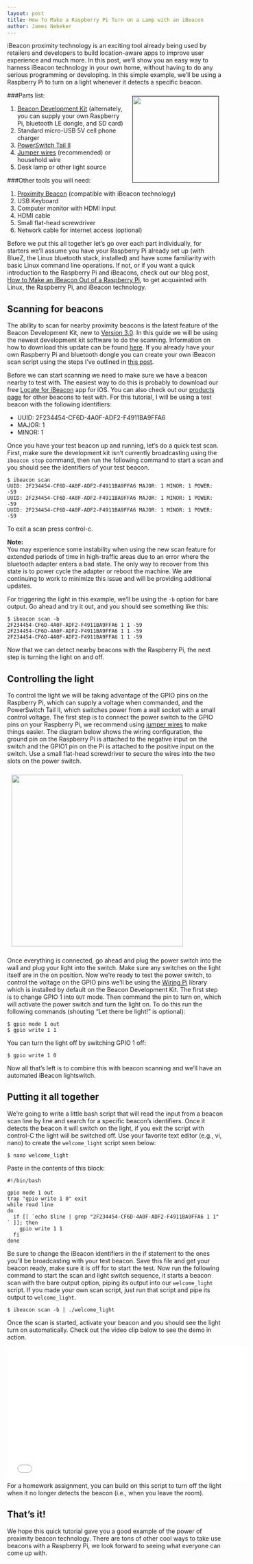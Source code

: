 ```yaml
---
layout: post
title: How To Make a Raspberry Pi Turn on a Lamp with an iBeacon
author: James Nebeker
---
```


iBeacon proximity technology is an exciting tool already being used by retailers and developers to build location-aware apps to improve user experience and much more.  In this post, we’ll show you an easy way to harness iBeacon technology in your own home, without having to do any serious programming or developing.  In this simple example, we’ll be using a Raspberry Pi to turn on a light whenever it detects a specific beacon.

<img style="margin:10px; height: 200px; border: thin solid #333;float:right;" src='/img/pibeacon.jpg'>


###Parts list:

1. [Beacon Development Kit](http://developer.radiusnetworks.com/ibeacon/ibeacon-development-kit.html) (alternately, you can supply your own Raspberry Pi, bluetooth LE dongle, and SD card)
2. Standard micro-USB 5V cell phone charger
3. [PowerSwitch Tail II](http://www.amazon.com/POWERSWITCHTAIL-COM-PowerSwitch-Tail-II/dp/B00B888VHM/ref=sr_sp-atf_title_1_1?ie=UTF8&qid=1398462203&sr=8-1&keywords=powerswitch+tail)
4. [Jumper wires](http://www.robotmesh.com/jumper-wires-7-8-f-m-10-pack) (recommended) or household wire
5. Desk lamp or other light source

###Other tools you will need:

1. [Proximity Beacon](http://www.radiusnetworks.com/ibeacon/buy-beacons.html) (compatible with iBeacon technology)
2. USB Keyboard
3. Computer monitor with HDMI input
4. HDMI cable
5. Small flat-head screwdriver
6. Network cable for internet access (optional)

Before we put this all together let’s go over each part individually, for starters we’ll assume you have your Raspberry Pi already set up (with BlueZ, the Linux bluetooth stack, installed) and have some familiarity with basic Linux command line operations.  If not, or if you want a quick introduction to the Raspberry Pi and iBeacons, check out our blog post, [How to Make an iBeacon Out of a Raspberry Pi](http://developer.radiusnetworks.com/2013/10/09/how-to-make-an-ibeacon-out-of-a-raspberry-pi.html), to get acquainted with Linux,  the Raspberry Pi, and iBeacon technology.  

## Scanning for beacons

The ability to scan for nearby proximity beacons is the latest feature of the Beacon Development Kit, new to [Version 3.0](http://developer.radiusnetworks.com/2014/04/27/ibeacon-development-kit-version-3.html).  In this guide we will be using the newest development kit software to do the scanning.  Information on how to download this update can be found [here](http://developer.radiusnetworks.com/ibeacon/beacon-dev-kit-update.html).  If you already have your own Raspberry Pi and bluetooth dongle you can create your own iBeacon scan script using the steps I’ve outlined in [this post](http://stackoverflow.com/a/21790504/1461050).  

Before we can start scanning we need to make sure we have a beacon nearby to test with.  The easiest way to do this is probably to download our free [Locate for iBeacon](https://itunes.apple.com/us/app/locate-for-ibeacon/id738709014?mt=8) app for iOS.  You can also check out our [products page](http://www.radiusnetworks.com/ibeacon/buy-beacons.html) for other beacons to test with.  For this tutorial, I will be using a test beacon with the following identifiers:

* UUID: 2F234454-CF6D-4A0F-ADF2-F4911BA9FFA6 
* MAJOR: 1 
* MINOR: 1

Once you have your test beacon up and running, let’s do a quick test scan.  First, make sure the development kit isn’t currently broadcasting using the `ibeacon stop` command, then run the following command to start a scan and you should see the identifiers of your test beacon.

```
$ ibeacon scan
UUID: 2F234454-CF6D-4A0F-ADF2-F4911BA9FFA6 MAJOR: 1 MINOR: 1 POWER: -59
UUID: 2F234454-CF6D-4A0F-ADF2-F4911BA9FFA6 MAJOR: 1 MINOR: 1 POWER: -59
UUID: 2F234454-CF6D-4A0F-ADF2-F4911BA9FFA6 MAJOR: 1 MINOR: 1 POWER: -59
```

To exit a scan press control-c. 

<div style="font-weight: bold;">Note:</div> You may experience some instability when using the new scan feature for extended periods of time in high-traffic areas due to an error where the bluetooth adapter enters a bad state.  The only way to recover from this state is to power cycle the adapter or reboot the machine.  We are continuing to work to minimize this issue and will be providing additional updates.    

For triggering the light in this example, we’ll be using the `-b` option for bare output.  Go ahead and try it out, and you should see something like this:

```
$ ibeacon scan -b
2F234454-CF6D-4A0F-ADF2-F4911BA9FFA6 1 1 -59
2F234454-CF6D-4A0F-ADF2-F4911BA9FFA6 1 1 -59
2F234454-CF6D-4A0F-ADF2-F4911BA9FFA6 1 1 -59
```

Now that we can detect nearby beacons with the Raspberry Pi, the next step is turning the light on and off.

## Controlling the light

To control the light we will be taking advantage of the GPIO pins on the Raspberry Pi, which can supply a voltage when commanded, and the PowerSwitch Tail II, which switches power from a wall socket with a small control voltage.  The first step is to connect the power switch to the GPIO pins on your Raspberry Pi, we recommend using [jumper wires](http://www.robotmesh.com/jumper-wires-7-8-f-m-10-pack) to make things easier.  The diagram below shows the wiring configuration, the ground pin on the Raspberry Pi is attached to the negative input on the switch and the GPIO1 pin on the Pi is attached to the positive input on the switch.  Use a small flat-head screwdriver to secure the wires into the two slots on the power switch.

<img style="margin:10px; height: 400px; float:middle;" src='http://i.imgur.com/3bHlrVG.png'>

Once everything is connected, go ahead and plug the power switch into the wall and plug your light into the switch.  Make sure any switches on the light itself are in the on position.  Now we’re ready to test the power switch, to control the voltage on the GPIO pins we’ll be using the [Wiring Pi](https://projects.drogon.net/raspberry-pi/wiringpi/) library which is installed by default on the Beacon Development Kit.  The first step is to change GPIO 1 into `OUT` mode.  Then command the pin to turn on, which will activate the power switch and turn the light on.  To do this run the following commands (shouting “Let there be light!” is optional):

```
$ gpio mode 1 out
$ gpio write 1 1 
```

You can turn the light off by switching GPIO 1 off:

```
$ gpio write 1 0
```

Now all that’s left is to combine this with beacon scanning and we’ll have an automated iBeacon lightswitch.  
 
## Putting it all together

We’re going to write a little bash script that will read the input from a beacon scan line by line and search for a specific beacon’s identifiers.  Once it detects the beacon it will switch on the light, if you exit the script with control-C the light will be switched off.  Use your favorite text editor (e.g., vi, nano) to create the `welcome_light` script seen below:

```
$ nano welcome_light
```

Paste in the contents of this block:

```
#!/bin/bash

gpio mode 1 out
trap "gpio write 1 0" exit
while read line
do
  if [[ `echo $line | grep "2F234454-CF6D-4A0F-ADF2-F4911BA9FFA6 1 1" ` ]]; then
    gpio write 1 1
  fi
done
```

Be sure to change the iBeacon identifiers in the if statement to the ones you'll be broadcasting with your test beacon. Save this file and get your beacon ready, make sure it is off for to start the test.  Now run the following command to start the scan and light switch sequence, it starts a beacon scan with the bare output option, piping its output into our `welcome_light` script.  If you made your own scan script, just run that script and pipe its output to `welcome_light`.

```
$ ibeacon scan -b | ./welcome_light
```

Once the scan is started, activate your beacon and you should see the light turn on automatically.  Check out the video clip below to see the demo in action.

<object width="560" height="315"><param name="movie" value="//www.youtube.com/v/qrbgthrUR68?version=3&amp;hl=en_US&amp;rel=0"></param><param name="allowFullScreen" value="true"></param><param name="allowscriptaccess" value="always"></param><embed src="//www.youtube.com/v/qrbgthrUR68?version=3&amp;hl=en_US&amp;rel=0" type="application/x-shockwave-flash" width="560" height="315" allowscriptaccess="always" allowfullscreen="true"></embed></object>
For a homework assignment, you can build on this script to turn off the light when it no longer detects the beacon (i.e., when you leave the room).  	

## That’s it!

We hope this quick tutorial gave you a good example of the power of proximity beacon technology.  There are tons of other cool ways to take use beacons with a Raspberry Pi, we look forward to seeing what everyone can come up with.  

